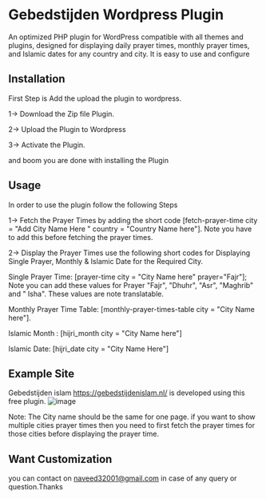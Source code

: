 # Gebedstijden Wordpress Plugin 
An optimized PHP plugin for WordPress compatible with all themes and plugins, designed for displaying daily prayer times, monthly prayer times, and Islamic dates for any country and city. It is easy to use and configure

## Installation
First Step is Add the upload the plugin to wordpress. 

1-> Download the Zip file Plugin. 

2-> Upload the Plugin to Wordpress

3-> Activate the Plugin. 

and boom you are done with installing the Plugin

## Usage
In order to use the plugin follow the following Steps

1-> Fetch the Prayer Times by adding the short code [fetch-prayer-time city = "Add City Name Here " country = "Country Name here"]. Note you have to add this before fetching the prayer times.

2-> Display the Prayer Times use the following short codes for Displaying Single Prayer, Monthly & Islamic Date for the Required City. 

Single Prayer Time: [prayer-time city = "City Name here" prayer="Fajr"]; Note you can add these values for Prayer "Fajr", "Dhuhr", "Asr", "Maghrib" and " Isha". These values are note translatable. 

Monthly Prayer Time Table: [monthly-prayer-times-table city = "City Name here"]. 

Islamic Month : [hijri_month city = "City Name here"] 

Islamic Date: [hijri_date city = "City Name Here"]

## Example Site

Gebedstijden islam https://gebedstijdenislam.nl/ is developed using this free plugin. 
![image](https://github.com/user-attachments/assets/112bc548-411a-4576-90ff-38277d557c6e)

Note: The City name should be the same for one page. if you want to show multiple cities prayer times then you need to first fetch the prayer times for those cities before displaying the prayer time. 


## Want Customization 
you can contact on naveed32001@gmail.com in case of any query or question.Thanks 
